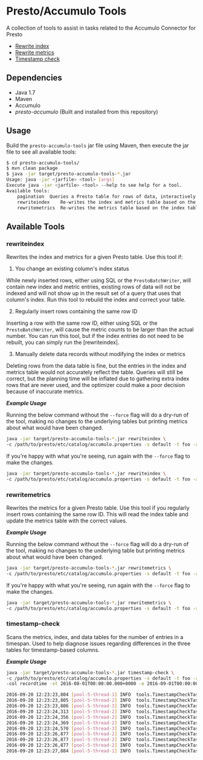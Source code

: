 <!---
Copyright 2016 Bloomberg L.P.

Licensed under the Apache License, Version 2.0 (the "License");
you may not use this file except in compliance with the License.
You may obtain a copy of the License at

    http://www.apache.org/licenses/LICENSE-2.0

Unless required by applicable law or agreed to in writing, software
distributed under the License is distributed on an "AS IS" BASIS,
WITHOUT WARRANTIES OR CONDITIONS OF ANY KIND, either express or implied.
See the License for the specific language governing permissions and
limitations under the License.
-->
# Presto/Accumulo Tools

A collection of tools to assist in tasks related to the Accumulo Connector for Presto

* [Rewrite index](#rewriteindex)
* [Rewrite metrics](#rewritemetrics)
* [Timestamp check](#timestamp-check)

## Dependencies
* Java 1.7
* Maven
* Accumulo
* _presto-accumulo_ (Built and installed from this repository)

## Usage
Build the `presto-accumulo-tools` jar file using Maven, then execute the jar file to see all available tools:

```bash
$ cd presto-accumulo-tools/
$ mvn clean package
$ java -jar target/presto-accumulo-tools-*.jar 
Usage: java -jar <jarfile> <tool> [args]
Execute java -jar <jarfile> <tool> --help to see help for a tool.
Available tools:
    pagination  Queries a Presto table for rows of data, interactively displaying the results in pages
    rewriteindex    Re-writes the index and metrics table based on the data table
    rewritemetrics  Re-writes the metrics table based on the index table
```

## Available Tools

### rewriteindex
Rewrites the index and metrics for a given Presto table.  Use this tool if:

1. You change an existing column's index status

While newly inserted rows, either using SQL or the `PrestoBatchWriter`, will contain new index and metric entries, existing rows of data will not be indexed and will not show up in the result set of a query that uses that column's index.  Run this tool to rebuild the index and correct your table.

2. Regularly insert rows containing the same row ID

Inserting a row with the same row ID, either using SQL or the `PrestoBatchWriter`, will cause the metric counts to be larger than the actual number.  You can run this tool, but if the index entries do not need to be rebuilt, you can simply run the [rewriteindex|.

3. Manually delete data records without modifying the index or metrics

Deleting rows from the data table is fine, but the entries in the index and metrics table would not accurately reflect the table.  Queries will still be correct, but the planning time will be inflated due to gathering extra index rows that are never used, and the optimizer could make a poor decision because of inaccurate metrics.

__*Example Usage*__

Running the below command without the `--force` flag will do a dry-run of the tool, making no changes to the underlying tables but printing metrics about what would have been changed.

```bash
java -jar target/presto-accumulo-tools-*.jar rewriteindex \
-c /path/to/presto/etc/catalog/accumulo.properties -s default -t foo -a private
```
If you're happy with what you're seeing, run again with the `--force` flag to make the changes.
```bash
java -jar target/presto-accumulo-tools-*.jar rewriteindex \
-c /path/to/presto/etc/catalog/accumulo.properties -s default -t foo -a private --force
```

### rewritemetrics 
Rewrites the metrics for a given Presto table.  Use this tool if you regularly insert rows containing the same row ID.  This will read the index table and update the metrics table with the correct values.

__*Example Usage*__

Running the below command without the `--force` flag will do a dry-run of the tool, making no changes to the underlying table but printing metrics about what would have been changed.

```bash
java -jar target/presto-accumulo-tools-*.jar rewritemetrics \
-c /path/to/presto/etc/catalog/accumulo.properties -s default -t foo -a private
```
If you're happy with what you're seeing, run again with the `--force` flag to make the changes.
```bash
java -jar target/presto-accumulo-tools-*.jar rewritemetrics \
-c /path/to/presto/etc/catalog/accumulo.properties -s default -t foo -a private --force
```

### timestamp-check
Scans the metrics, index, and data tables for the number of entries in a timespan.  Used to help diagnose issues regarding differences in the three tables for timestamp-based columns.

__*Example Usage*__


```bash
java -jar target/presto-accumulo-tools-*.jar timestamp-check \
-c /path/to/presto/etc/catalog/accumulo.properties -s default -t foo -a private \
-col recordtime -st 2016-08-01T00:00:00.000+0000 -e 2016-09-01T00:00:00.000+0000

2016-09-20 12:23:23,804 [pool-5-thread-1] INFO  tools.TimestampCheckTask: Getting data count
2016-09-20 12:23:23,805 [pool-5-thread-2] INFO  tools.TimestampCheckTask: Getting index count
2016-09-20 12:23:23,806 [pool-5-thread-3] INFO  tools.TimestampCheckTask: Getting metric count
2016-09-20 12:23:24,313 [pool-5-thread-2] INFO  tools.TimestampCheckTask: Number of rows in index table is 25764
2016-09-20 12:23:24,356 [pool-5-thread-2] INFO  tools.TimestampCheckTask: Number of index ranges is 25764
2016-09-20 12:23:24,369 [pool-5-thread-2] INFO  tools.TimestampCheckTask: Number of distinct index ranges is 25764
2016-09-20 12:23:24,570 [pool-5-thread-3] INFO  tools.TimestampCheckTask: Number of rows from metrics table is 25764
2016-09-20 12:23:26,877 [pool-5-thread-2] INFO  tools.TimestampCheckTask: Number of rows from data table via index is 25764
2016-09-20 12:23:26,877 [pool-5-thread-2] INFO  tools.TimestampCheckTask: Number of rows from data table outside the time range is 0
2016-09-20 12:23:26,877 [pool-5-thread-2] INFO  tools.TimestampCheckTask: Number of rows in the index not scanned from the table is 0
2016-09-20 12:23:27,884 [pool-5-thread-1] INFO  tools.TimestampCheckTask: Number of rows from data table is 25764
```
